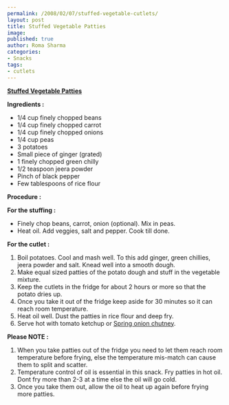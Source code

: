 ```yaml
--- 
permalink: /2008/02/07/stuffed-vegetable-cutlets/
layout: post
title: Stuffed Vegetable Patties
image: 
published: true
author: Roma Sharma
categories: 
- Snacks
tags:
- cutlets
---
```

<span style="text-decoration:underline;"><strong>Stuffed Vegetable Patties</strong></span>

<strong>Ingredients :</strong>
<ul>
	<li>1/4 cup finely chopped beans</li>
	<li>1/4 cup finely chopped carrot</li>
	<li>1/4 cup finely chopped onions</li>
	<li>1/4 cup peas</li>
	<li>3 potatoes</li>
	<li>Small piece of ginger (grated)</li>
	<li>1 finely chopped green chilly</li>
	<li>1/2 teaspoon jeera powder</li>
	<li>Pinch of black pepper</li>
	<li>Few tablespoons of rice flour</li>
</ul>
<strong>Procedure :</strong>

<strong>For the stuffing :</strong>
<ul>
	<li>Finely chop beans, carrot, onion (optional). Mix in peas.</li>
	<li>Heat oil. Add veggies, salt and pepper. Cook till done.</li>
</ul>
<strong>For the cutlet :</strong>
<ol>
	<li>Boil potatoes. Cool and mash well. To this add ginger, green chillies, jeera powder and salt. Knead well into a smooth dough.</li>
	<li>Make equal sized patties of the potato dough and stuff in the vegetable mixture.</li>
	<li>Keep the cutlets in the fridge for about 2 hours or more so that the potato dries up.</li>
	<li>Once you take it out of the fridge keep aside for 30 minutes so it can reach room temperature.</li>
	<li>Heat oil well. Dust the patties in rice flour and deep fry.</li>
	<li>Serve hot with tomato ketchup or <a href="http://romaspacenew.wordpress.com/2008/01/28/spring-onion-chutney/">Spring onion chutney</a>.</li>
</ol>
<strong>Please NOTE :</strong>
<ol>
	<li>When you take patties out of the fridge you need to let them reach room temperature before frying, else the temperature mis-match can cause them to split and scatter.</li>
	<li>Temperature control of oil is essential in this snack. Fry patties in hot oil. Dont fry more than 2-3 at a time else the oil will go cold.</li>
	<li>Once you take them out, allow the oil to heat up again before frying more patties.</li>
</ol>
